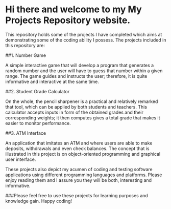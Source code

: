 # Hi there and welcome to my My Projects Repository website.

This repository holds some of the projects I have completed which aims at demonstrating some of the coding ability I possess. The projects included in this repository are:

##1. Number Game

A simple interactive game that will develop a program that generates a random number and the user will have to guess that number within a given range. The game guides and instructs the user; therefore, it is quite informative and interactive at the same time.

##2. Student Grade Calculator

On the whole, the pencil sharpener is a practical and relatively remarked that tool, which can be applied by both students and teachers. This calculator accepts inputs in form of the obtained grades and their corresponding weights; it then computes gives a total grade that makes it easier to monitor performance.

##3. ATM Interface

An application that imitates an ATM and where users are able to make deposits, withdrawals and even check balances. The concept that is illustrated in this project is on object-oriented programming and graphical user interface.

These projects also depict my acumen of coding and testing software applications using different programming languages and platforms. Please enjoy reading them and I assure you they will be both, interesting and informative.

###Please feel free to use these projects for learning purposes and knowledge gain. Happy coding!